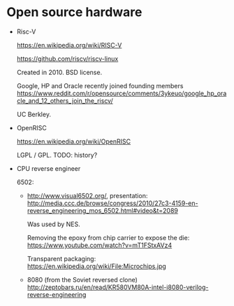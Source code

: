 # Open source hardware

-   Risc-V

    https://en.wikipedia.org/wiki/RISC-V

    https://github.com/riscv/riscv-linux

    Created in 2010. BSD license.

    Google, HP and Oracle recently joined founding members https://www.reddit.com/r/opensource/comments/3ykeuo/google_hp_oracle_and_12_others_join_the_riscv/

    UC Berkley.

-   OpenRISC

    https://en.wikipedia.org/wiki/OpenRISC

    LGPL / GPL. TODO: history?

-   CPU reverse engineer

    6502:

    -   <http://www.visual6502.org/>, presentation: <http://media.ccc.de/browse/congress/2010/27c3-4159-en-reverse_engineering_mos_6502.html#video&t=2089>

        Was used by NES.

        Removing the epoxy from chip carrier to expose the die: <https://www.youtube.com/watch?v=mT1FStxAVz4>

        Transparent packaging: <https://en.wikipedia.org/wiki/File:Microchips.jpg>

    -   8080 (from the Soviet reversed clone) <http://zeptobars.ru/en/read/KR580VM80A-intel-i8080-verilog-reverse-engineering>

